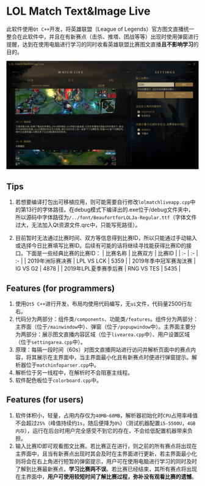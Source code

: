 # LOL Match Text&Image Live

此软件使用`Qt C++`开发，将英雄联盟（League of Legends）官方图文直播统一整合在此软件中，并且在有新赛点（击杀、推塔、团战等等）出现时使用弹窗进行提醒，达到在使用电脑进行学习的同时收看英雄联盟比赛图文直播**且不影响学习**的目的。

![main_window.PNG](https://github.com/Crawler995/LOL-Match-Text-Image-Live/blob/master/docs/main_window.PNG)

## Tips
1. 若想要编译打包出可移植应用，则可能需要自行修改`lolmatchliveapp.cpp`中的第13行的字体路径。在debug模式下编译出的.exe位于/debug文件夹中，所以源码中字体路径为`/../font/BeaufortforLOLJa-Regular.ttf`（字体文件过大，无法加入Qt资源文件.qrc中，只能写死路径）。

2. 目前暂时无法通过比赛时间、双方等信息得到比赛ID，所以只能通过手动输入或选择今日比赛填写比赛ID。后续有可能的话将继续寻找能获得比赛ID的接口。下面是一些经典比赛的比赛ID：
| 比赛名称 | 比赛双方 | 比赛ID |
| :- | :- | :- |
| 2019年洲际赛决赛 | LPL VS LCK | 5359 |
| 2019年季中冠军赛淘汰赛 | IG VS G2 | 4878 |
| 2019年LPL夏季赛季后赛 | RNG VS TES | 5435 |

## Features (for programmers)

1. 使用`Qt5 C++`进行开发，布局均使用代码编写，无`ui`文件，代码量2500行左右。
2. 代码分为两部分：组件类`/components`、功能类`/features`。组件分为两部分：主界面（位于`/mainwindow`中）、弹窗（位于`/popupwindow`中）。主界面主要分为两部分：展示图文直播内容区域（位于`livearea.cpp`中）、用户设置区域（位于`settingarea.cpp`中）。
3. 原理：每隔一段时间（60s）对图文直播网站进行访问并解析页面中的赛点内容，将其展示在主界面中，当主界面最小化且有新赛点时便进行弹窗提示。解析器位于`matchinfoparser.cpp`中。
4. 解析位于另一线程中，在解析时不会阻塞主线程。
5. 软件配色板位于`colorboard.cpp`中。

## Features (for users)

1. 软件体积小，轻量，占用内存仅为`40MB~60MB`，解析器初始化时`CPU`占用率峰值不会超过`25%`（峰值持续约`1s`，随后便降为`0%`）（测试机器配置`i5-5500U`，`4GB内存`），运行在后台时用户完全感受不到它的存在，不会给低配置机器带来负担。
2. 输入比赛ID即可观看图文比赛。若比赛正在进行，则之前的所有赛点将出现在主界面中，且当有新赛点出现时其会及时在主界面进行更新，若主界面最小化则将会在右上角进行短暂的弹窗提示，用户可在使用电脑进行学习的同时及时了解到比赛最新赛点，**学习比赛两不误**。若比赛已经结束，其所有赛点将出现在主界面中，**用户可使用较短时间了解比赛过程，弥补没有观看比赛的遗憾**。